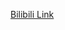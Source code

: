[Bilibili Link](https://www.bilibili.com/video/BV1Vf4y1i7YG/?spm_id_from=333.788.recommend_more_video.0&vd_source=c801aa3fac0e6e97b0df71f74a8b25bd&__readwiseLocation=)